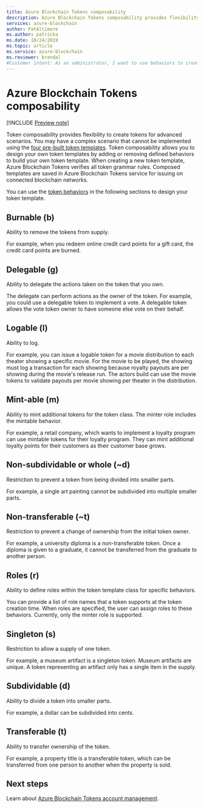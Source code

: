 ```yaml
---
title: Azure Blockchain Tokens composability
description: Azure Blockchain Tokens composability provides flexibility to create tokens for advanced scenarios.
services: azure-blockchain
author: PatAltimore
ms.author: patricka
ms.date: 10/24/2019
ms.topic: article
ms.service: azure-blockchain
ms.reviewer: brendal
#Customer intent: As an administrator, I want to use behaviors to create a token for my solution.
---
```


# Azure Blockchain Tokens composability

[!INCLUDE [Preview note](./includes/preview.md)]

Token composability provides flexibility to create tokens for advanced scenarios. ​You may have a complex scenario that cannot be implemented using the [four pre-built token templates](templates.md#base-token-types). Token composability allows you to design your own token templates by adding or removing defined behaviors to build your own token template. 
When creating a new token template, Azure Blockchain Tokens verifies all token grammar rules. Composed templates are saved in Azure Blockchain Tokens service for issuing on connected blockchain networks.

You can use the [token behaviors](templates.md#token-behaviors) in the following sections to design your token template.

## Burnable (b)

Ability to remove the tokens from supply.

For example, when you redeem online credit card points for a gift card, the credit card points are burned.

## Delegable (g)

Ability to delegate the actions taken on the token that you own.

The delegate can perform actions as the owner of the token. For example, you could use a delegable token to implement a vote. A delegable token allows the vote token owner to have someone else vote on their behalf.

## Logable (l)

Ability to log.

For example, you can issue a logable token for a movie distribution to each theater showing a specific movie. For the movie to be played, the showing must log a transaction for each showing because royalty payouts are per showing during the movie's release run. The actors build can use the movie tokens to validate payouts per movie showing per theater in the distribution.

## Mint-able (m)

Ability to mint additional tokens for the token class. The minter role includes the mintable behavior.

For example, a retail company, which wants to implement a loyalty program can use mintable tokens for their loyalty program. They can mint additional loyalty points for their customers as their customer base grows.  

## Non-subdividable or whole (~d)

Restriction to prevent a token from being divided into smaller parts.

For example, a single art painting cannot be subdivided into multiple smaller parts. 

## Non-transferable (~t)

Restriction to prevent a change of ownership from the initial token owner.

For example, a university diploma is a non-transferable token. Once a diploma is given to a graduate, it cannot be transferred from the graduate to another person.

## Roles (r)

Ability to define roles within the token template class for specific behaviors.

You can provide a list of role names that a token supports at the token creation time. When roles are specified, the user can assign roles to these behaviors. Currently, only the minter role is supported.

## Singleton (s)

Restriction to allow a supply of one token.

For example, a museum artifact is a singleton token. Museum artifacts are unique. A token representing an artifact only has a single item in the supply.

## Subdividable (d)

Ability to divide a token into smaller parts.

For example, a dollar can be subdivided into cents.

## Transferable (t)

Ability to transfer ownership of the token.

For example, a property title is a transferable token, which can be transferred from one person to another when the property is sold.

## Next steps

Learn about [Azure Blockchain Tokens account management](account-management.md).
